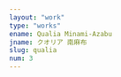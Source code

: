 ```yaml
---
layout: "work"
type: "works"
ename: Qualia Minami-Azabu
jname: クオリア 南麻布
slug: qualia
num: 3
---
```

